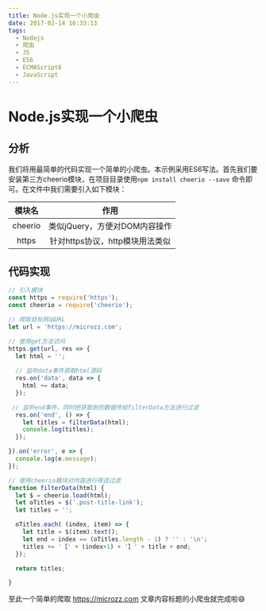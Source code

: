 ```yaml
---
title: Node.js实现一个小爬虫
date: 2017-02-14 16:33:13
tags:
  - Nodejs
  - 爬虫
  - JS
  - ES6
  - ECMAScript6
  - JavaScript
---
```


# Node.js实现一个小爬虫

## 分析

我们将用最简单的代码实现一个简单的小爬虫。本示例采用ES6写法。首先我们要安装第三方cheerio模块，在项目目录使用`npm install cheerio --save` 命令即可。在文件中我们需要引入如下模块：


| 模块名 | 作用 |
| :-: | :-: |
| cheerio | 类似jQuery，方便对DOM内容操作 |
| https | 针对https协议，http模块用法类似 |


## 代码实现

```javascript
// 引入模块
const https = require('https');
const cheerio = require('cheerio');

// 爬取目标网站URL
let url = 'https://microzz.com';

// 使用get方法访问
https.get(url, res => {
  let html = '';
  
  // 监听data事件获取html源码
  res.on('data', data => {
    html += data;
  });

 // 监听end事件，同时把获取到的数据传给filterData方法进行过滤
  res.on('end', () => {
    let titles = filterData(html);
    console.log(titles);
  });

}).on('error', e => {
  console.log(e.message);
});

// 使用cheerio模块对内容进行筛选过滤
function filterData(html) {
  let $ = cheerio.load(html);
  let oTitles = $('.post-title-link');
  let titles = '';

  oTitles.each( (index, item) => {
    let title = $(item).text();
    let end = index == (oTitles.length - 1) ? '' : '\n';
    titles += '【' + (index+1) + '】' + title + end;
  });

  return titles;

}
```

至此一个简单的爬取 https://microzz.com 文章内容标题的小爬虫就完成啦😄



